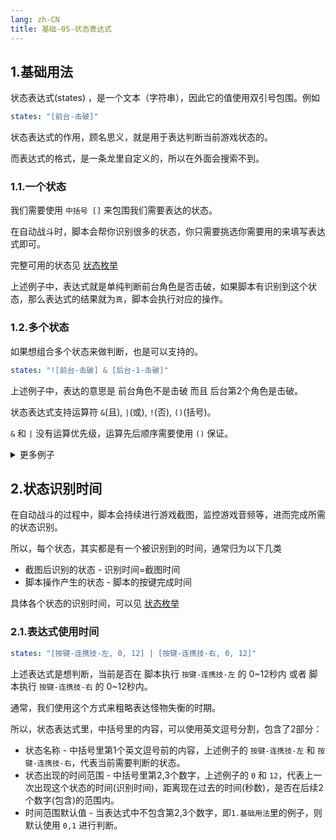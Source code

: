 ```yaml
---
lang: zh-CN
title: 基础-05-状态表达式
---
```


## 1.基础用法

状态表达式(states) ，是一个文本（字符串），因此它的值使用双引号包围。例如

```yaml
states: "[前台-击破]"
```

状态表达式的作用，顾名思义，就是用于表达判断当前游戏状态的。

而表达式的格式，是一条龙里自定义的，所以在外面会搜索不到。

### 1.1.一个状态

我们需要使用 `中括号 []` 来包围我们需要表达的状态。

在自动战斗时，脚本会帮你识别很多的状态，你只需要挑选你需要用的来填写表达式即可。

完整可用的状态见 [状态枚举](../basic/basic_90_states_enum.md)

上述例子中，表达式就是单纯判断前台角色是否击破，如果脚本有识别到这个状态，那么表达式的结果就为`真`，脚本会执行对应的操作。

### 1.2.多个状态

如果想组合多个状态来做判断，也是可以支持的。

```yaml
states: "![前台-击破] & [后台-1-击破]"
```

上述例子中，表达的意思是 前台角色不是击破 而且 后台第2个角色是击破。

状态表达式支持运算符 `&`(且), `|`(或), `!`(否), `()`(括号)。

`&` 和 `|` 没有运算优先级，运算先后顺序需要使用 `()` 保证。

<details>
<summary>更多例子</summary>

##### 例子1

```yml
states: "[闪避识别-黄光] & [后台-2-强攻]"
```

识别到 `闪避识别-黄光` 且后台第二个角色是强攻，可以考虑让强攻角色格挡。

##### 例子2

```yml
states: "[按键-连携技-左] | [按键-连携技-右]"
```

刚刚按键了连携技换人，可以考虑爆发。

</details>


## 2.状态识别时间

在自动战斗的过程中，脚本会持续进行游戏截图，监控游戏音频等，进而完成所需的状态识别。

所以，每个状态，其实都是有一个被识别到的时间，通常归为以下几类

- 截图后识别的状态 - 识别时间=截图时间
- 脚本操作产生的状态 - 脚本的按键完成时间

具体各个状态的识别时间，可以见 [状态枚举](../basic/basic_90_states_enum.md)

### 2.1.表达式使用时间

```yaml
states: "[按键-连携技-左, 0, 12] | [按键-连携技-右, 0, 12]"
```

上述表达式是想判断，当前是否在 脚本执行 `按键-连携技-左` 的 0~12秒内 或者 脚本执行 `按键-连携技-右` 的 0~12秒内。

通常，我们使用这个方式来粗略表达怪物失衡的时期。

所以，状态表达式里，中括号里的内容，可以使用英文逗号分割，包含了2部分：

- 状态名称 - 中括号里第1个英文逗号前的内容，上述例子的 `按键-连携技-左` 和 `按键-连携技-右`，代表当前需要判断的状态。
- 状态出现的时间范围 - 中括号里第2,3个数字，上述例子的 `0` 和 `12`，代表上一次出现这个状态的时间(识别时间)，距离现在过去的时间(秒数)，是否在后续2个数字(包含)的范围内。
- 时间范围默认值 - 当表达式中不包含第2,3个数字，即`1.基础用法`里的例子，则默认使用 `0,1` 进行判断。